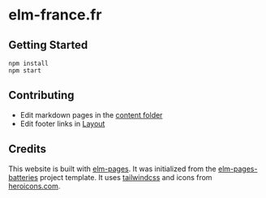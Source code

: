 # elm-france.fr

## Getting Started

```
npm install
npm start
```

## Contributing

-   Edit markdown pages in the [content folder](https://github.com/elm-france/elm-france.fr/tree/main/content)
-   Edit footer links in [Layout](https://github.com/elm-france/elm-france.fr/blob/main/src/View/Layout.elm#L139)

## Credits

This website is built with [elm-pages](http://elm-pages.com). It was initialized from the [elm-pages-batteries](https://github.com/cedricss/elm-pages-batteries) project template. It uses [tailwindcss](https://tailwindcss.com) and icons from [heroicons.com](https://heroicons.com).
